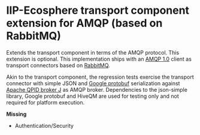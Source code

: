 # IIP-Ecosphere transport component extension for AMQP (based on RabbitMQ)

Extends the transport component in terms of the AMQP protocol. This extension is optional. 
This implementation ships with an [AMQP 1.0](https://www.amqp.org/) client as  transport connectors based on 
[RabbitMQ](https://www.rabbitmq.com/).  

Akin to the transport component, the regression tests exercise the transport connector with simple JSON and 
[Google protobuf](https://developers.google.com/protocol-buffers) 
serialization against [Apache QPID broker J](https://qpid.apache.org/components/broker-j/index.html) as AMQP broker. 
Dependencies to the json-simple library, Google protobuf and HiveQM are used for testing 
only and not required for platform execution.

**Missing**
- Authentication/Security
